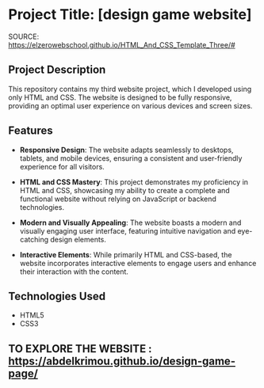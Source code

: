 # Project Title: [design game website] 
SOURCE: <https://elzerowebschool.github.io/HTML_And_CSS_Template_Three/#>

## Project Description

This repository contains my third website project, which I developed using only HTML and CSS. The website is designed to be fully responsive, providing an optimal user experience on various devices and screen sizes.

## Features

- **Responsive Design**: The website adapts seamlessly to desktops, tablets, and mobile devices, ensuring a consistent and user-friendly experience for all visitors.

- **HTML and CSS Mastery**: This project demonstrates my proficiency in HTML and CSS, showcasing my ability to create a complete and functional website without relying on JavaScript or backend technologies.

- **Modern and Visually Appealing**: The website boasts a modern and visually engaging user interface, featuring intuitive navigation and eye-catching design elements.

- **Interactive Elements**: While primarily HTML and CSS-based, the website incorporates interactive elements to engage users and enhance their interaction with the content.

## Technologies Used

- HTML5
- CSS3

## TO EXPLORE THE WEBSITE : <https://abdelkrimou.github.io/design-game-page/>
